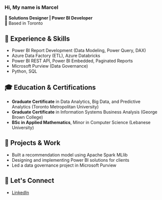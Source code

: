 ### Hi, My name is Marcel 
💼 **Solutions Designer | Power BI Developer**  
📍 Based in Toronto  

## 🔹 Experience & Skills  
- Power BI Report Development (Data Modeling, Power Query, DAX)  
- Azure Data Factory (ETL), Azure Databricks  
- Power BI REST API, Power BI Embedded, Paginated Reports  
- Microsoft Purview (Data Governance)  
- Python, SQL  

## 🎓 Education & Certifications  
- **Graduate Certificate** in Data Analytics, Big Data, and Predictive Analytics (Toronto Metropolitan University)  
- **Graduate Certificate** in Information Systems Business Analysis (George Brown College)  
- **BSc in Applied Mathematics**, Minor in Computer Science (Lebanese University)

## 🚀 Projects & Work  
- Built a recommendation model using Apache Spark MLlib  
- Designing and implementing Power BI solutions for clients
- Led a data governance project in Microsoft Purview 

## 🔗 Let's Connect  
- [LinkedIn](https://www.linkedin.com/in/marcel-khaddaj-6464a079)
